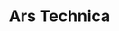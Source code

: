 ---
title: "Ars Technica"
publishDate: '2020-12-10'
description: "CentOS Linux is dead—and Red Hat says Stream is “not a replacement”"
postUrl: "https://arstechnica.com/gadgets/2020/12/centos-shifts-from-red-hat-unbranded-to-red-hat-beta/"
---